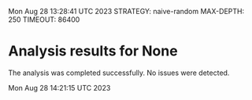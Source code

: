 Mon Aug 28 13:28:41 UTC 2023
STRATEGY: naive-random
MAX-DEPTH: 250
TIMEOUT: 86400
# Analysis results for None
The analysis was completed successfully. No issues were detected.

Mon Aug 28 14:21:15 UTC 2023
